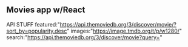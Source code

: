 ## Movies app w/React

API STUFF
featured:"https://api.themoviedb.org/3/discover/movie/?sort_by=popularity.desc"
images:"https://image.tmdb.org/t/p/w1280/"
search:"https://api.themoviedb.org/3/discover/movie?query="
